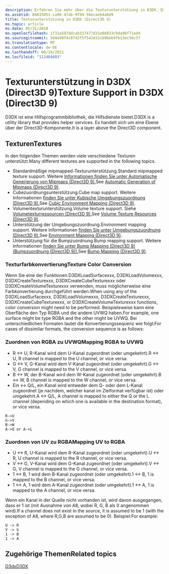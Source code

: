 ```yaml
---
description: Erfahren Sie mehr über die Texturunterstützung in D3DX. D3DX ist eine Hilfsprogrammbibliothek, die Hilfsdienste bietet. Es handelt sich um eine Ebene über der Direct3D-Komponente.
ms.assetid: 84815851-ca96-47ab-9f84-56ecaeb4a6d9
title: Texturunterstützung in D3DX (Direct3D 9)
ms.topic: article
ms.date: 05/31/2018
ms.openlocfilehash: 1f31a597ddcab317477d31e0d833c9da96f71ed4
ms.sourcegitcommit: 5d4e99f4c8f42f5f543e52cb9beb9fb13ec56c5f
ms.translationtype: MT
ms.contentlocale: de-DE
ms.lasthandoff: 06/19/2021
ms.locfileid: "112404603"
---
```

# <a name="texture-support-in-d3dx-direct3d-9"></a><span data-ttu-id="f683e-105">Texturunterstützung in D3DX (Direct3D 9)</span><span class="sxs-lookup"><span data-stu-id="f683e-105">Texture Support in D3DX (Direct3D 9)</span></span>

<span data-ttu-id="f683e-106">D3DX ist eine Hilfsprogrammbibliothek, die Hilfsdienste bietet.</span><span class="sxs-lookup"><span data-stu-id="f683e-106">D3DX is a utility library that provides helper services.</span></span> <span data-ttu-id="f683e-107">Es handelt sich um eine Ebene über der Direct3D-Komponente.</span><span class="sxs-lookup"><span data-stu-id="f683e-107">It is a layer above the Direct3D component.</span></span>

## <a name="textures"></a><span data-ttu-id="f683e-108">Texturen</span><span class="sxs-lookup"><span data-stu-id="f683e-108">Textures</span></span>

<span data-ttu-id="f683e-109">In den folgenden Themen werden viele verschiedene Texturen unterstützt.</span><span class="sxs-lookup"><span data-stu-id="f683e-109">Many different textures are supported in the following topics.</span></span>

-   <span data-ttu-id="f683e-110">Standardmäßige mipmapped-Texturunterstützung.</span><span class="sxs-lookup"><span data-stu-id="f683e-110">Standard mipmapped texture support.</span></span> <span data-ttu-id="f683e-111">Weitere [Informationen finden Sie unter Automatische Generierung von Mipmaps (Direct3D 9).](automatic-generation-of-mipmaps.md)</span><span class="sxs-lookup"><span data-stu-id="f683e-111">See [Automatic Generation of Mipmaps (Direct3D 9)](automatic-generation-of-mipmaps.md).</span></span>
-   <span data-ttu-id="f683e-112">Cubezuordnungsunterstützung.</span><span class="sxs-lookup"><span data-stu-id="f683e-112">Cube map support.</span></span> <span data-ttu-id="f683e-113">Weitere Informationen [finden Sie unter Kubische Umgebungszuordnung (Direct3D 9).](cubic-environment-mapping.md)</span><span class="sxs-lookup"><span data-stu-id="f683e-113">See [Cubic Environment Mapping (Direct3D 9)](cubic-environment-mapping.md).</span></span>
-   <span data-ttu-id="f683e-114">Volumentexturunterstützung.</span><span class="sxs-lookup"><span data-stu-id="f683e-114">Volume texture support.</span></span> <span data-ttu-id="f683e-115">Siehe [Volumetexturressourcen (Direct3D 9).](volume-texture-resources.md)</span><span class="sxs-lookup"><span data-stu-id="f683e-115">See [Volume Texture Resources (Direct3D 9)](volume-texture-resources.md).</span></span>
-   <span data-ttu-id="f683e-116">Unterstützung der Umgebungszuordnung.</span><span class="sxs-lookup"><span data-stu-id="f683e-116">Environment mapping support.</span></span> <span data-ttu-id="f683e-117">Weitere Informationen [finden Sie unter Umgebungszuordnung (Direct3D 9).](environment-mapping.md)</span><span class="sxs-lookup"><span data-stu-id="f683e-117">See [Environment Mapping (Direct3D 9)](environment-mapping.md).</span></span>
-   <span data-ttu-id="f683e-118">Unterstützung für die Bumpzuordnung.</span><span class="sxs-lookup"><span data-stu-id="f683e-118">Bump mapping support.</span></span> <span data-ttu-id="f683e-119">Weitere Informationen [finden Sie unter Bump Mapping (Direct3D 9) (Bumpzuordnung (Direct3D 9)).](bump-mapping.md)</span><span class="sxs-lookup"><span data-stu-id="f683e-119">See [Bump Mapping (Direct3D 9)](bump-mapping.md).</span></span>

### <a name="texture-color-conversion"></a><span data-ttu-id="f683e-120">Texturfarbkonvertierung</span><span class="sxs-lookup"><span data-stu-id="f683e-120">Texture Color Conversion</span></span>

<span data-ttu-id="f683e-121">Wenn Sie eine der Funktionen D3DXLoadSurfacexxx, D3DXLoadVolumexxx, D3DXCreateTexturexxx, D3DXCreateCubeTexturexxx oder D3DXCreateVolumeTexturexxx verwenden, muss möglicherweise eine Farbkonvertierung durchgeführt werden.</span><span class="sxs-lookup"><span data-stu-id="f683e-121">When using any of the D3DXLoadSurfacexxx, D3DXLoadVolumexxx, D3DXCreateTexturexxx, D3DXCreateCubeTexturexxx, or D3DXCreateVolumeTexturexxx functions, color conversion might need to be performed.</span></span> <span data-ttu-id="f683e-122">Beispielsweise kann eine Oberfläche den Typ RGBA und die andere UVWQ haben.</span><span class="sxs-lookup"><span data-stu-id="f683e-122">For example, one surface might be type RGBA and the other might be UVWQ.</span></span> <span data-ttu-id="f683e-123">Bei unterschiedlichen Formaten lautet die Konvertierungssequenz wie folgt:</span><span class="sxs-lookup"><span data-stu-id="f683e-123">For cases of dissimilar formats, the conversion sequence is as follows:</span></span>

### <a name="mapping-rgba-to-uvwq"></a><span data-ttu-id="f683e-124">Zuordnen von RGBA zu UVWQ</span><span class="sxs-lookup"><span data-stu-id="f683e-124">Mapping RGBA to UVWQ</span></span>

-   <span data-ttu-id="f683e-125">R <-> U, R-Kanal wird dem U-Kanal zugeordnet (oder umgekehrt).</span><span class="sxs-lookup"><span data-stu-id="f683e-125">R <-> U, R channel is mapped to the U channel, or vice versa.</span></span>
-   <span data-ttu-id="f683e-126">G <-> V, G-Kanal wird dem V-Kanal zugeordnet (oder umgekehrt).</span><span class="sxs-lookup"><span data-stu-id="f683e-126">G <-> V, G channel is mapped to the V channel, or vice versa.</span></span>
-   <span data-ttu-id="f683e-127">B <-> W, der B-Kanal wird dem W-Kanal zugeordnet (oder umgekehrt).</span><span class="sxs-lookup"><span data-stu-id="f683e-127">B <-> W, B channel is mapped to the W channel, or vice versa.</span></span>
-   <span data-ttu-id="f683e-128">Ein <-> Q/L, ein Kanal wird entweder dem Q- oder dem L-Kanal zugeordnet (je nachdem, welcher kanal im Zielformat verfügbar ist) oder umgekehrt.</span><span class="sxs-lookup"><span data-stu-id="f683e-128">A <-> Q/L, A channel is mapped to either the Q or the L channel (depending on which one is available in the destination format), or vice versa.</span></span>


```
R->U
G->V
B->W
A->Q or A->L
```



### <a name="mapping-uv-to-rgba"></a><span data-ttu-id="f683e-129">Zuordnen von UV zu RGBA</span><span class="sxs-lookup"><span data-stu-id="f683e-129">Mapping UV to RGBA</span></span>

-   <span data-ttu-id="f683e-130">U <-> R, U-Kanal wird dem R-Kanal zugeordnet (oder umgekehrt).</span><span class="sxs-lookup"><span data-stu-id="f683e-130">U <-> R, U channel is mapped to the R channel, or vice versa.</span></span>
-   <span data-ttu-id="f683e-131">V <-> G, V-Kanal wird dem G-Kanal zugeordnet (oder umgekehrt).</span><span class="sxs-lookup"><span data-stu-id="f683e-131">V <-> G, V channel is mapped to the G channel, or vice versa.</span></span>
-   <span data-ttu-id="f683e-132">1 <-> B, 1 wird dem B-Kanal zugeordnet (oder umgekehrt).</span><span class="sxs-lookup"><span data-stu-id="f683e-132">1 <-> B, 1 is mapped to the B channel, or vice versa.</span></span>
-   <span data-ttu-id="f683e-133">1 <-> A, 1 wird dem A-Kanal zugeordnet (oder umgekehrt).</span><span class="sxs-lookup"><span data-stu-id="f683e-133">1 <-> A, 1 is mapped to the A channel, or vice versa.</span></span>

<span data-ttu-id="f683e-134">Wenn ein Kanal in der Quelle nicht vorhanden ist, wird davon ausgegangen, dass er 1 ist (mit Ausnahme von A8, wobei R, G, B als 0 angenommen wird).</span><span class="sxs-lookup"><span data-stu-id="f683e-134">If a channel does not exist in the source, it is assumed to be 1 (with the exception of A8, where R,G,B are assumed to be 0).</span></span> <span data-ttu-id="f683e-135">Beispiel:</span><span class="sxs-lookup"><span data-stu-id="f683e-135">For example:</span></span>


```
U -> R
V -> G
1 -> B
1 -> A
```



## <a name="related-topics"></a><span data-ttu-id="f683e-136">Zugehörige Themen</span><span class="sxs-lookup"><span data-stu-id="f683e-136">Related topics</span></span>

<dl> <dt>

[<span data-ttu-id="f683e-137">D3dx</span><span class="sxs-lookup"><span data-stu-id="f683e-137">D3DX</span></span>](d3dx.md)
</dt> </dl>

 

 



